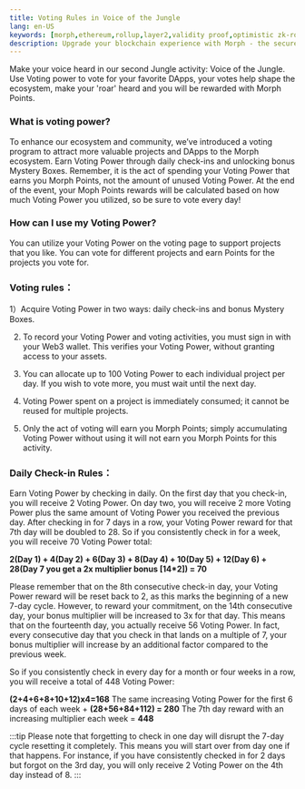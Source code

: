 ```yaml
---
title: Voting Rules in Voice of the Jungle 
lang: en-US
keywords: [morph,ethereum,rollup,layer2,validity proof,optimistic zk-rollup]
description: Upgrade your blockchain experience with Morph - the secure decentralized, cost0efficient, and high-performing optimistic zk-rollup solution. Try it now!
---
```


Make your voice heard in our second Jungle activity: Voice of the Jungle. Use Voting power to vote for your favorite DApps, your votes help shape the ecosystem, make your 'roar' heard and you will be rewarded with Morph Points. 

### What is voting power?

To enhance our ecosystem and community, we’ve introduced a voting program to attract more valuable projects and DApps to the Morph ecosystem. Earn Voting Power through daily check-ins and unlocking bonus Mystery Boxes. Remember, it is the act of spending your Voting Power that earns you Morph Points, not the amount of unused Voting Power. At the end of the event, your Moph Points rewards will be calculated based on how much Voting Power you utilized, so be sure to vote every day!   


### How can I use my Voting Power?

You can utilize your Voting Power on the voting page to support projects that you like. You can vote for different projects and earn Points for the projects you vote for.


### Voting rules：

1）Acquire Voting Power in two ways: daily check-ins and bonus Mystery Boxes.

2) To record your Voting Power and voting activities, you must sign in with your Web3 wallet. This verifies your Voting Power, without granting access to your assets. 

3) You can allocate up to 100 Voting Power to each individual project per day. If you wish to vote more, you must wait until the next day.

4) Voting Power spent on a project is immediately consumed; it cannot be reused for multiple projects. 

5) Only the act of voting will earn you Morph Points; simply accumulating Voting Power without using it will not earn you Morph Points for this activity.  


### Daily Check-in Rules：

Earn Voting Power by checking in daily. On the first day that you check-in, you will receive 2 Voting Power. On day two, you will receive 2 more Voting Power plus the same amount of Voting Power you received the previous day. After checking in for 7 days in a row, your Voting Power reward for that 7th day will be doubled to 28. So if you consistently check in for a week, you will receive 70 Voting Power total: 


**2(Day 1) + 4(Day 2) + 6(Day 3) + 8(Day 4) + 10(Day 5) + 12(Day 6) + 28(Day 7 you get a 2x multiplier bonus [14*2])  = 70**

Please remember that on the 8th consecutive check-in day, your Voting Power reward will be reset back to 2, as this marks the beginning of a new 7-day cycle. However, to reward your commitment, on the 14th consecutive day, your bonus multiplier will be increased to 3x for that day. This means that on the fourteenth day, you actually receive 56 Voting Power. In fact, every consecutive day that you check in that lands on a multiple of 7, your bonus multiplier will increase by an additional factor compared to the previous week.

So if you consistently check in every day for a month or four weeks in a row, you will receive a total of 448 Voting Power: 

**(2+4+6+8+10+12)x4=168**
The same increasing Voting Power for the first 6 days of each week
+
**(28+56+84+112) = 280** The 7th day reward with an increasing multiplier each week
= **448**

:::tip
Please note that forgetting to check in one day will disrupt the 7-day cycle resetting it completely. This means you will start over from day one if that happens. For instance, if you have consistently checked in for 2 days but forgot on the 3rd day, you will only receive 2 Voting Power on the 4th day instead of 8.
:::

